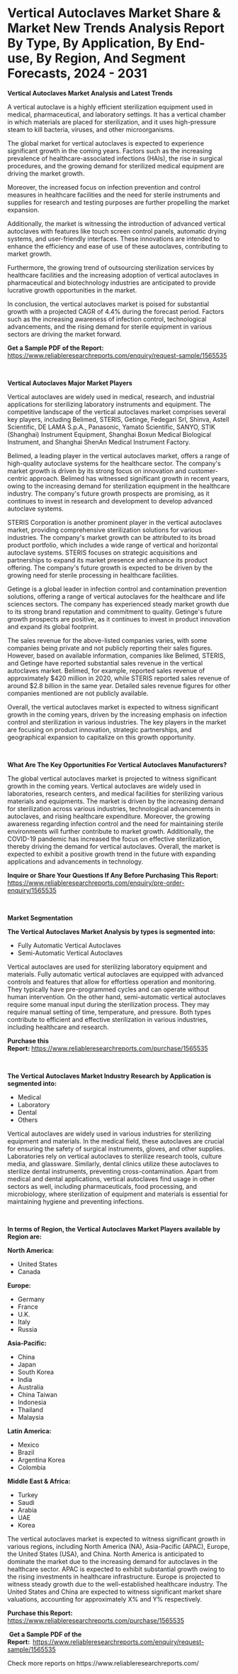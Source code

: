<p><h1>Vertical Autoclaves Market Share & Market New Trends Analysis Report By Type, By Application, By End-use, By Region, And Segment Forecasts, 2024 - 2031</h1></p><p><strong>Vertical Autoclaves Market Analysis and Latest Trends</strong></p>
<p><p>A vertical autoclave is a highly efficient sterilization equipment used in medical, pharmaceutical, and laboratory settings. It has a vertical chamber in which materials are placed for sterilization, and it uses high-pressure steam to kill bacteria, viruses, and other microorganisms.</p><p>The global market for vertical autoclaves is expected to experience significant growth in the coming years. Factors such as the increasing prevalence of healthcare-associated infections (HAIs), the rise in surgical procedures, and the growing demand for sterilized medical equipment are driving the market growth.</p><p>Moreover, the increased focus on infection prevention and control measures in healthcare facilities and the need for sterile instruments and supplies for research and testing purposes are further propelling the market expansion.</p><p>Additionally, the market is witnessing the introduction of advanced vertical autoclaves with features like touch screen control panels, automatic drying systems, and user-friendly interfaces. These innovations are intended to enhance the efficiency and ease of use of these autoclaves, contributing to market growth.</p><p>Furthermore, the growing trend of outsourcing sterilization services by healthcare facilities and the increasing adoption of vertical autoclaves in pharmaceutical and biotechnology industries are anticipated to provide lucrative growth opportunities in the market.</p><p>In conclusion, the vertical autoclaves market is poised for substantial growth with a projected CAGR of 4.4% during the forecast period. Factors such as the increasing awareness of infection control, technological advancements, and the rising demand for sterile equipment in various sectors are driving the market forward.</p></p>
<p><strong>Get a Sample PDF of the Report:&nbsp;</strong> <a href="https://www.reliableresearchreports.com/enquiry/request-sample/1565535">https://www.reliableresearchreports.com/enquiry/request-sample/1565535</a></p>
<p>&nbsp;</p>
<p><strong>Vertical Autoclaves Major Market Players</strong></p>
<p><p>Vertical autoclaves are widely used in medical, research, and industrial applications for sterilizing laboratory instruments and equipment. The competitive landscape of the vertical autoclaves market comprises several key players, including Belimed, STERIS, Getinge, Fedegari Srl, Shinva, Astell Scientific, DE LAMA S.p.A., Panasonic, Yamato Scientific, SANYO, STIK (Shanghai) Instrument Equipment, Shanghai Boxun Medical Biological Instrument, and Shanghai ShenAn Medical Instrument Factory.</p><p>Belimed, a leading player in the vertical autoclaves market, offers a range of high-quality autoclave systems for the healthcare sector. The company's market growth is driven by its strong focus on innovation and customer-centric approach. Belimed has witnessed significant growth in recent years, owing to the increasing demand for sterilization equipment in the healthcare industry. The company's future growth prospects are promising, as it continues to invest in research and development to develop advanced autoclave systems.</p><p>STERIS Corporation is another prominent player in the vertical autoclaves market, providing comprehensive sterilization solutions for various industries. The company's market growth can be attributed to its broad product portfolio, which includes a wide range of vertical and horizontal autoclave systems. STERIS focuses on strategic acquisitions and partnerships to expand its market presence and enhance its product offering. The company's future growth is expected to be driven by the growing need for sterile processing in healthcare facilities.</p><p>Getinge is a global leader in infection control and contamination prevention solutions, offering a range of vertical autoclaves for the healthcare and life sciences sectors. The company has experienced steady market growth due to its strong brand reputation and commitment to quality. Getinge's future growth prospects are positive, as it continues to invest in product innovation and expand its global footprint.</p><p>The sales revenue for the above-listed companies varies, with some companies being private and not publicly reporting their sales figures. However, based on available information, companies like Belimed, STERIS, and Getinge have reported substantial sales revenue in the vertical autoclaves market. Belimed, for example, reported sales revenue of approximately $420 million in 2020, while STERIS reported sales revenue of around $2.8 billion in the same year. Detailed sales revenue figures for other companies mentioned are not publicly available.</p><p>Overall, the vertical autoclaves market is expected to witness significant growth in the coming years, driven by the increasing emphasis on infection control and sterilization in various industries. The key players in the market are focusing on product innovation, strategic partnerships, and geographical expansion to capitalize on this growth opportunity.</p></p>
<p>&nbsp;</p>
<p><strong>What Are The Key Opportunities For Vertical Autoclaves Manufacturers?</strong></p>
<p><p>The global vertical autoclaves market is projected to witness significant growth in the coming years. Vertical autoclaves are widely used in laboratories, research centers, and medical facilities for sterilizing various materials and equipments. The market is driven by the increasing demand for sterilization across various industries, technological advancements in autoclaves, and rising healthcare expenditure. Moreover, the growing awareness regarding infection control and the need for maintaining sterile environments will further contribute to market growth. Additionally, the COVID-19 pandemic has increased the focus on effective sterilization, thereby driving the demand for vertical autoclaves. Overall, the market is expected to exhibit a positive growth trend in the future with expanding applications and advancements in technology.</p></p>
<p><strong>Inquire or Share Your Questions If Any Before Purchasing This Report:</strong> <a href="https://www.reliableresearchreports.com/enquiry/pre-order-enquiry/1565535">https://www.reliableresearchreports.com/enquiry/pre-order-enquiry/1565535</a></p>
<p>&nbsp;</p>
<p><strong>Market Segmentation</strong></p>
<p><strong>The Vertical Autoclaves Market Analysis by types is segmented into:</strong></p>
<p><ul><li>Fully Automatic Vertical Autoclaves</li><li>Semi-Automatic Vertical Autoclaves</li></ul></p>
<p><p>Vertical autoclaves are used for sterilizing laboratory equipment and materials. Fully automatic vertical autoclaves are equipped with advanced controls and features that allow for effortless operation and monitoring. They typically have pre-programmed cycles and can operate without human intervention. On the other hand, semi-automatic vertical autoclaves require some manual input during the sterilization process. They may require manual setting of time, temperature, and pressure. Both types contribute to efficient and effective sterilization in various industries, including healthcare and research.</p></p>
<p><strong>Purchase this Report:&nbsp;</strong><a href="https://www.reliableresearchreports.com/purchase/1565535">https://www.reliableresearchreports.com/purchase/1565535</a></p>
<p>&nbsp;</p>
<p><strong>The Vertical Autoclaves Market Industry Research by Application is segmented into:</strong></p>
<p><ul><li>Medical</li><li>Laboratory</li><li>Dental</li><li>Others</li></ul></p>
<p><p>Vertical autoclaves are widely used in various industries for sterilizing equipment and materials. In the medical field, these autoclaves are crucial for ensuring the safety of surgical instruments, gloves, and other supplies. Laboratories rely on vertical autoclaves to sterilize research tools, culture media, and glassware. Similarly, dental clinics utilize these autoclaves to sterilize dental instruments, preventing cross-contamination. Apart from medical and dental applications, vertical autoclaves find usage in other sectors as well, including pharmaceuticals, food processing, and microbiology, where sterilization of equipment and materials is essential for maintaining hygiene and preventing infections.</p></p>
<p>&nbsp;</p>
<p><strong>In terms of Region, the Vertical Autoclaves Market Players available by Region are:</strong></p>
<p>
    <p> <strong> North America: </strong>
        <ul>
            <li>United States</li>
            <li>Canada</li>
        </ul>
        </p> 
    <p> <strong> Europe: </strong>
        <ul>
            <li>Germany</li>
            <li>France</li>
            <li>U.K.</li>
            <li>Italy</li>
            <li>Russia</li>
        </ul>
        </p> 
    <p> <strong> Asia-Pacific: </strong>
        <ul>
            <li>China</li>
            <li>Japan</li>
            <li>South Korea</li>
            <li>India</li>
            <li>Australia</li>
            <li>China Taiwan</li>
            <li>Indonesia</li>
            <li>Thailand</li>
            <li>Malaysia</li>
        </ul>
        </p> 
    <p> <strong> Latin America: </strong>
        <ul>
            <li>Mexico</li>
            <li>Brazil</li>
            <li>Argentina Korea</li>
            <li>Colombia</li>
        </ul>
        </p> 
    <p> <strong> Middle East & Africa: </strong>
        <ul>
            <li>Turkey</li>
            <li>Saudi</li>
            <li>Arabia</li>
            <li>UAE</li>
            <li>Korea</li>
        </ul>
    </p>
    </p>
<p><p>The vertical autoclaves market is expected to witness significant growth in various regions, including North America (NA), Asia-Pacific (APAC), Europe, the United States (USA), and China. North America is anticipated to dominate the market due to the increasing demand for autoclaves in the healthcare sector. APAC is expected to exhibit substantial growth owing to the rising investments in healthcare infrastructure. Europe is projected to witness steady growth due to the well-established healthcare industry. The United States and China are expected to witness significant market share valuations, accounting for approximately X% and Y% respectively.</p></p>
<p><strong>Purchase this Report: </strong><a href="https://www.reliableresearchreports.com/purchase/1565535">https://www.reliableresearchreports.com/purchase/1565535</a></p>
<p>&nbsp;<strong>Get a Sample PDF of the Report:&nbsp;&nbsp;</strong><a href="https://www.reliableresearchreports.com/enquiry/request-sample/1565535">https://www.reliableresearchreports.com/enquiry/request-sample/1565535</a></p>
<p><strong></strong></p>
<p>Check more reports on https://www.reliableresearchreports.com/</p>